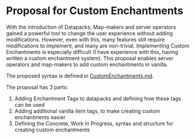 <h1>Proposal for Custom Enchantments</h1>

With the introduction of Datapacks, Map-makers and server operators gained a powerful tool to change the user experience without adding modifications. 
However, even with this, many features still require modifications to implement, and many are non-trivial. Implementing Custom Enchantments is especially difficult (I have experience with this, having written a custom enchantment system). This proposal enables server operators and map-makers to add custom enchantments in vanilla. 

The proposed syntax is defined in [CustomEnchantments.md](https://github.com/chorman0773/Minecraft-Proposals/blob/master/Custom%20Enchantments/CustomEnchantments.md). 

The proposal has 3 parts:
<ol type="1">
<li>Adding Enchantment Tags to datapacks and defining how these tags can be used</li>
<li>Adding additional vanilla item tags, to make creating custom enchantments easier</li>
<li>Defining the Concrete, Work In Progress, syntax and structure for creating custom enchantments</li>
</ol>

